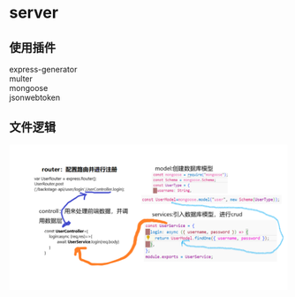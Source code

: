 # server  

## 使用插件
express-generator  
multer  
mongoose  
jsonwebtoken  

## 文件逻辑
![image](./public/images/logic.png)
